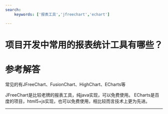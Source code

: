 ```yaml
---
search:
    keywords: ['报表工具','jfreechart','echart']

---
```




# 项目开发中常用的报表统计工具有哪些？


# 参考解答

常见的有JFreeChart、FusionChart、HighChart、ECharts等

JFreeChart是比较老牌的报表工具，纯java实现，可以免费使用。
ECharts是百度的项目，html5+js实现，也可以免费使用，相比较而言技术上更为先进。

---
